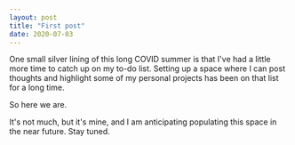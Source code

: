 ```yaml
---
layout: post
title: "First post"
date: 2020-07-03
---
```


One small silver lining of this long COVID summer is that I've had a little more time to catch up on my to-do list. Setting up a space where I can post thoughts and highlight some of my personal projects has been on that list for a long time.

So here we are.

It's not much, but it's mine, and I am anticipating populating this space in the near future. Stay tuned.
